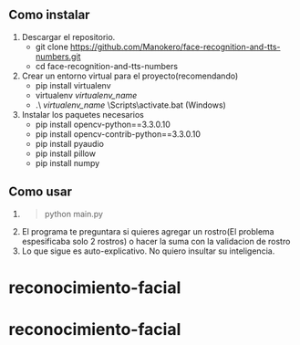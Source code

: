 
## Como instalar

1. Descargar el repositorio.
    * git clone https://github.com/Manokero/face-recognition-and-tts-numbers.git
    * cd face-recognition-and-tts-numbers
2. Crear un entorno virtual para el proyecto(recomendando)
    * pip install virtualenv
    * virtualenv *virtualenv_name*
    * .\ *virtualenv_name* \Scripts\activate.bat (Windows)
3. Instalar los paquetes necesarios
    * pip install opencv-python==3.3.0.10
    * pip install opencv-contrib-python==3.3.0.10
    * pip install pyaudio
    * pip install pillow
    * pip install numpy

## Como usar

1. > python main.py
2.  El programa te preguntara si quieres agregar un rostro(El problema espesificaba solo 2 rostros) o hacer la suma con la validacion de rostro
3.  Lo que sigue es auto-explicativo. No quiero insultar su inteligencia.

# reconocimiento-facial

# reconocimiento-facial

